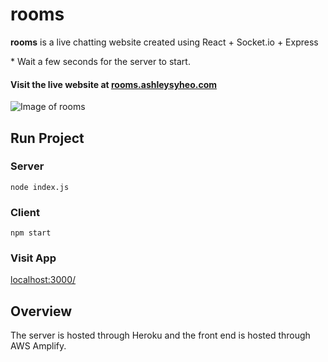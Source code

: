 # rooms 

**rooms** is a live chatting website created using React + Socket.io + Express 

\* Wait a few seconds for the server to start. 

#### Visit the live website at [rooms.ashleysyheo.com](https://rooms.ashleysyheo.com/) 

![Image of rooms](https://ashley-project.s3.ap-northeast-2.amazonaws.com/github/rooms-preview.png)

## Run Project
### Server 
`node index.js`  
  
  
### Client 
`npm start`

### Visit App
[localhost:3000/](http://localhost:3000/) 

## Overview 
The server is hosted through Heroku and the front end is hosted through AWS Amplify. 
